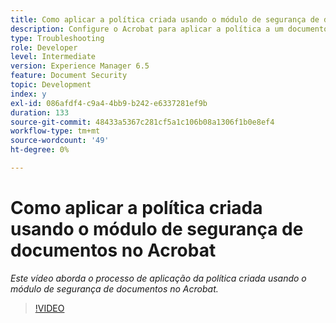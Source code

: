 ```yaml
---
title: Como aplicar a política criada usando o módulo de segurança de documentos no Acrobat
description: Configure o Acrobat para aplicar a política a um documento usando a segurança de documentos
type: Troubleshooting
role: Developer
level: Intermediate
version: Experience Manager 6.5
feature: Document Security
topic: Development
index: y
exl-id: 086afdf4-c9a4-4bb9-b242-e6337281ef9b
duration: 133
source-git-commit: 48433a5367c281cf5a1c106b08a1306f1b0e8ef4
workflow-type: tm+mt
source-wordcount: '49'
ht-degree: 0%

---
```


# Como aplicar a política criada usando o módulo de segurança de documentos no Acrobat

*Este vídeo aborda o processo de aplicação da política criada usando o módulo de segurança de documentos no Acrobat.*

>[!VIDEO](https://video.tv.adobe.com/v/335486?quality=12&learn=on)
